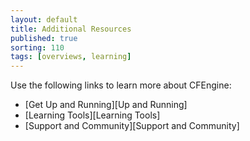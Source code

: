 ```yaml
---
layout: default
title: Additional Resources 
published: true
sorting: 110
tags: [overviews, learning]
---
```


Use the following links to learn more about CFEngine:

* [Get Up and Running][Up and Running]
* [Learning Tools][Learning Tools]
* [Support and Community][Support and Community]

